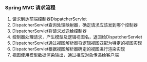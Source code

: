 ### Spring MVC 请求流程
1. 请求到达前端控制器DispatcherServlet
2. DispatcherServlet查询处理映射器，确定请求应该发到哪个控制器
3. DispatcherServlet将请求发送给控制器
4. 控制器处理请求，产生模型及逻辑视图名，返回给DispatcherServlet
5. DispatcherServlet通过视图解析器将逻辑视图匹配为特定的视图实现
6. DispatcherServlet根据视图解析器确定的视图进行渲染实现
7. 视图使用模型数据渲染输出，通过相应对象传递给客户端


